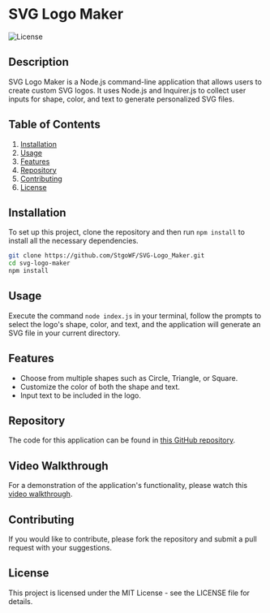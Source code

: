 # SVG Logo Maker

![License](https://img.shields.io/badge/license-MIT-green)

## Description
SVG Logo Maker is a Node.js command-line application that allows users to create custom SVG logos. It uses Node.js and Inquirer.js to collect user inputs for shape, color, and text to generate personalized SVG files.

## Table of Contents
1. [Installation](#installation)
2. [Usage](#usage)
3. [Features](#features)
4. [Repository](#repository)
5. [Contributing](#contributing)
6. [License](#license)

## Installation
To set up this project, clone the repository and then run `npm install` to install all the necessary dependencies.

```bash
git clone https://github.com/StgoWF/SVG-Logo_Maker.git
cd svg-logo-maker
npm install
```
## Usage
Execute the command `node index.js` in your terminal, follow the prompts to select the logo's shape, color, and text, and the application will generate an SVG file in your current directory.

## Features
- Choose from multiple shapes such as Circle, Triangle, or Square.
- Customize the color of both the shape and text.
- Input text to be included in the logo.

## Repository
The code for this application can be found in [this GitHub repository](https://github.com/StgoWF/SVG-Logo_Maker).

## Video Walkthrough
For a demonstration of the application's functionality, please watch this [video walkthrough](https://drive.google.com/file/d/1joEFAgzuEc30fIR9tXt4U8CMsleHA6zZ/view).

## Contributing
If you would like to contribute, please fork the repository and submit a pull request with your suggestions.

## License
This project is licensed under the MIT License - see the LICENSE file for details.
